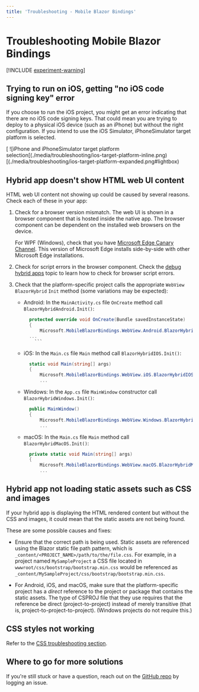 ```yaml
---
title: 'Troubleshooting - Mobile Blazor Bindings'
---
```


# Troubleshooting Mobile Blazor Bindings

[!INCLUDE [experiment-warning](../includes/experiment-warning.md)]

## Trying to run on iOS, getting "no iOS code signing key" error

If you choose to run the iOS project, you might get an error indicating that there are no iOS code signing keys. That could mean you are trying to deploy to a physical iOS device (such as an iPhone) but without the right configuration. If you intend to use the iOS Simulator, iPhoneSimulator target platform is selected.

[ ![iPhone and iPhoneSimulator target platform selection[(./media/troubleshooting/ios-target-platform-inline.png) [(./media/troubleshooting/ios-target-platform-expanded.png#lightbox)

## Hybrid app doesn't show HTML web UI content

HTML web UI content not showing up could be caused by several reasons. Check each of these in your app:

1. Check for a browser version mismatch. The web UI is shown in a browser component that is hosted inside the native app. The browser component can be dependent on the installed web browsers on the device.

   For WPF (Windows), check that you have [Microsoft Edge Canary Channel](https://www.microsoftedgeinsider.com/download). This version of Microsoft Edge installs side-by-side with other Microsoft Edge installations.

1. Check for script errors in the browser component. Check the [debug hybrid apps](debug-hybrid-apps.md) topic to learn how to check for browser script errors.

1. Check that the platform-specific project calls the appropriate `WebView` `BlazorHybrid` `Init` method (some variations may be expected):

   * Android: In the `MainActivity.cs` file `OnCreate` method call `BlazorHybridAndroid.Init()`:

      ```csharp
        protected override void OnCreate(Bundle savedInstanceState)
        {
            Microsoft.MobileBlazorBindings.WebView.Android.BlazorHybridAndroid.Init();
        ...
          ```

   * iOS: In the `Main.cs` file `Main` method call `BlazorHybridIOS.Init()`:

      ```csharp
        static void Main(string[] args)
        {
            Microsoft.MobileBlazorBindings.WebView.iOS.BlazorHybridIOS.Init();
            ...
      ```

   * Windows: In the `App.cs` file `MainWindow` constructor call `BlazorHybridWindows.Init()`:

      ```csharp
        public MainWindow()
        {
            Microsoft.MobileBlazorBindings.WebView.Windows.BlazorHybridWindows.Init();
            ...
      ```

   * macOS: In the `Main.cs` file `Main` method call `BlazorHybridMacOS.Init()`:

      ```csharp
        private static void Main(string[] args)
        {
            Microsoft.MobileBlazorBindings.WebView.macOS.BlazorHybridMacOS.Init();
            ...
      ```

## Hybrid app not loading static assets such as CSS and images

If your hybrid app is displaying the HTML rendered content but without the CSS and images, it could mean that the static assets are not being found.

These are some possible causes and fixes:

* Ensure that the correct path is being used. Static assets are referenced using the Blazor static file path pattern, which is `_content/<PROJECT_NAME>/path/to/the/file.css`. For example, in a project named `MySampleProject` a CSS file located in `wwwroot/css/bootstrap/bootstrap.min.css` would be referenced as `_content/MySampleProject/css/bootstrap/bootstrap.min.css`.

* For Android, iOS, and macOS, make sure that the platform-specific project has a _direct_ reference to the project or package that contains the static assets. The type of CSPROJ file that they use requires that the reference be direct (project-to-project) instead of merely transitive (that is, project-to-project-to-project). (Windows projects do not require this.)

## CSS styles not working

Refer to the [CSS troubleshooting section](../ui/css-styles.md#troubleshooting).

## Where to go for more solutions

If you're still stuck or have a question, reach out on the [GitHub repo](https://github.com/xamarin/MobileBlazorBindings) by logging an issue.
